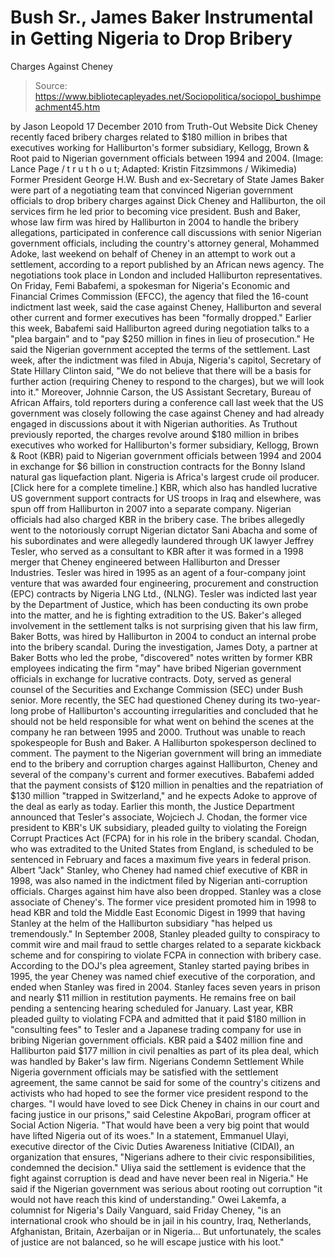 # Bush Sr., James Baker Instrumental in Getting Nigeria to Drop Bribery 
Charges Against Cheney

> Source: https://www.bibliotecapleyades.net/Sociopolitica/sociopol_bushimpeachment45.htm

by Jason Leopold
17 December 2010
from
Truth-Out Website
Dick Cheney recently
faced bribery charges related to $180 million in bribes
that executives working for
Halliburton's former subsidiary, Kellogg, Brown & Root
paid to Nigerian government
officials between 1994 and 2004.
(Image: Lance Page / t r u t
h o u t; Adapted: Kristin Fitzsimmons / Wikimedia)
Former President
George
H.W. Bush and ex-Secretary of State James Baker were
part of a negotiating team that convinced Nigerian government officials to
drop bribery charges against Dick Cheney and Halliburton, the oil services
firm he led prior to becoming vice president.
Bush and Baker, whose law firm was
hired by Halliburton in 2004 to handle
the bribery allegations, participated in conference call discussions with
senior Nigerian government officials, including the country's attorney
general, Mohammed Adoke, last weekend on behalf of Cheney in an
attempt to work out a settlement, according to
a report published by an
African news agency.
The negotiations took place in London and included Halliburton
representatives.
On Friday, Femi Babafemi, a spokesman for Nigeria's Economic and
Financial Crimes Commission (EFCC), the agency that filed the 16-count
indictment last week, said the case against Cheney, Halliburton and several
other current and former executives has been "formally dropped."
Earlier this week, Babafemi said Halliburton agreed during negotiation talks
to a "plea bargain" and to "pay $250 million in fines in lieu of
prosecution." He said the Nigerian government accepted the terms of the
settlement.
Last week, after the indictment was filed in Abuja, Nigeria's capitol,
Secretary of State
Hillary Clinton
said,
"We do not believe that there will be a
basis for further action (requiring Cheney to respond to the charges),
but we will look into it."
Moreover, Johnnie Carson, the US Assistant
Secretary, Bureau of African Affairs,
told reporters during a conference
call last week that the US government was closely following the case against
Cheney and had already engaged in discussions about it with Nigerian
authorities.
As Truthout
previously reported, the charges revolve around $180 million in
bribes executives who worked for Halliburton's former subsidiary, Kellogg,
Brown & Root (KBR) paid to Nigerian government officials between 1994 and
2004 in exchange for $6 billion in construction contracts for the Bonny
Island natural gas liquefaction plant.
Nigeria is Africa's largest crude oil producer.
[Click here for a complete timeline.]
KBR, which also has handled lucrative US government support contracts for US
troops in Iraq and elsewhere, was spun off from Halliburton in 2007 into a
separate company. Nigerian officials had also charged KBR in the bribery
case.
The bribes allegedly went to the notoriously corrupt Nigerian dictator
Sani Abacha and some of his subordinates and were allegedly laundered
through UK lawyer Jeffrey Tesler, who served as a consultant to KBR
after it was formed in a 1998 merger that Cheney engineered between
Halliburton and Dresser Industries.
Tesler was hired in 1995 as an agent of a
four-company joint venture that was awarded four engineering, procurement
and construction (EPC) contracts by Nigeria LNG Ltd., (NLNG). Tesler was
indicted last year by the Department of Justice, which has been conducting
its own probe into the matter, and he is fighting extradition to the US.
Baker's alleged involvement in the settlement talks is not surprising given
that his law firm, Baker Botts, was hired by Halliburton in 2004 to conduct
an internal probe into the bribery scandal.
During the investigation, James Doty, a
partner at Baker Botts who led the probe, "discovered" notes written by
former KBR employees indicating the firm "may" have bribed Nigerian
government officials in exchange for lucrative contracts. Doty, served as
general counsel of the Securities and Exchange Commission (SEC) under Bush
senior.
More recently, the SEC had questioned Cheney during its two-year-long probe
of Halliburton's accounting irregularities and concluded that he should not
be held responsible for what went on behind the scenes at the company he ran
between 1995 and 2000.
Truthout was unable to reach spokespeople for Bush and Baker. A Halliburton
spokesperson declined to comment.
The payment to the Nigerian government will bring an immediate end to the
bribery and corruption charges against Halliburton, Cheney and several of
the company's current and former executives.
Babafemi added that the payment consists of $120 million in penalties and
the repatriation of $130 million "trapped in Switzerland," and he expects
Adoke to approve of the deal as early as today.
Earlier this month, the Justice Department announced that Tesler's
associate, Wojciech J. Chodan, the former vice president to KBR's UK
subsidiary, pleaded guilty to violating the Foreign Corrupt Practices Act (FCPA)
for in his role in the bribery scandal.
Chodan, who was extradited to the United States from England, is scheduled
to be sentenced in February and faces a maximum five years in federal
prison.
Albert "Jack" Stanley, who Cheney had named chief executive of KBR in 1998,
was also named in the indictment filed by Nigerian anti-corruption
officials. Charges against him have also been dropped.
Stanley was a close associate of Cheney's. The former vice president
promoted him in 1998 to head KBR and told the Middle East Economic Digest in
1999 that having Stanley at the helm of the Halliburton subsidiary "has
helped us tremendously."
In September 2008, Stanley
pleaded guilty to conspiracy to commit wire and
mail fraud to settle charges related to a separate kickback scheme and for
conspiring to violate FCPA in connection with bribery case.
According to the DOJ's plea agreement, Stanley started paying bribes in
1995, the year Cheney was named chief executive of the corporation, and
ended when Stanley was fired in 2004. Stanley faces seven years in prison
and nearly $11 million in restitution payments. He remains free on bail
pending a sentencing hearing scheduled for January.
Last year, KBR pleaded guilty to violating FCPA and admitted that it paid
$180 million in "consulting fees" to Tesler and a Japanese trading company
for use in bribing Nigerian government officials.
KBR paid a $402 million fine and Halliburton
paid $177 million in civil penalties as part of its plea deal, which was
handled by Baker's law firm.
Nigerians Condemn
Settlement
While Nigeria government officials may be satisfied with the settlement
agreement, the same cannot be said for some of the country's citizens and
activists who had hoped to see the former vice president respond to the
charges.
"I would have loved to see Dick Cheney in
chains in our court and facing justice in our prisons,"
said Celestine AkpoBari, program officer at Social Action Nigeria. "That would have
been a very big point that would have lifted Nigeria out of its woes."
In a statement, Emmanuel Ulayi, executive
director of the Civic Duties Awareness Initiative (CIDAI), an organization
that ensures,
"Nigerians adhere to their civic
responsibilities, condemned the decision."
Uliya said the settlement is evidence that
the fight against corruption is dead and have never been real in
Nigeria." He said if the Nigerian government was serious about rooting
out corruption "it would not have reach this kind of understanding."
Owei Lakemfa, a columnist for Nigeria's Daily
Vanguard,
said Friday Cheney,
"is an international crook who should be in
jail in his country, Iraq, Netherlands, Afghanistan, Britain, Azerbaijan
or in Nigeria... But unfortunately, the scales of justice are not
balanced, so he will escape justice with his loot."
